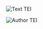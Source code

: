 

![Text TEI](https://yuhkak.github.io/YuhkaK/images/Text.png)


![Author TEI](https://yuhkak.github.io/YuhkaK/images/Author.png)

